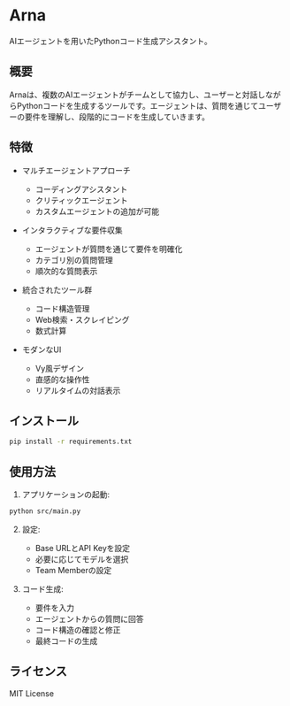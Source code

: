 # Arna

AIエージェントを用いたPythonコード生成アシスタント。

## 概要

Arnaは、複数のAIエージェントがチームとして協力し、ユーザーと対話しながらPythonコードを生成するツールです。エージェントは、質問を通じてユーザーの要件を理解し、段階的にコードを生成していきます。

## 特徴

- マルチエージェントアプローチ
  - コーディングアシスタント
  - クリティックエージェント
  - カスタムエージェントの追加が可能

- インタラクティブな要件収集
  - エージェントが質問を通じて要件を明確化
  - カテゴリ別の質問管理
  - 順次的な質問表示

- 統合されたツール群
  - コード構造管理
  - Web検索・スクレイピング
  - 数式計算

- モダンなUI
  - Vy風デザイン
  - 直感的な操作性
  - リアルタイムの対話表示

## インストール

```bash
pip install -r requirements.txt
```

## 使用方法

1. アプリケーションの起動:
```bash
python src/main.py
```

2. 設定:
   - Base URLとAPI Keyを設定
   - 必要に応じてモデルを選択
   - Team Memberの設定

3. コード生成:
   - 要件を入力
   - エージェントからの質問に回答
   - コード構造の確認と修正
   - 最終コードの生成

## ライセンス

MIT License
